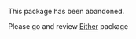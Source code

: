 This package has been abandoned.

Please go and review [Either](https://pub.dev/packages/either "Either") package
